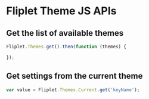 # Fliplet Theme JS APIs

## Get the list of available themes

```js
Fliplet.Themes.get().then(function (themes) {

});
```

## Get settings from the current theme

```js
var value = Fliplet.Themes.Current.get('keyName');
```